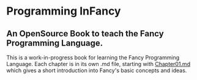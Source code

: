 # Programming InFancy #
## An OpenSource Book to teach the Fancy Programming Language. ##

This is a work-in-progress book for learning the Fancy Programming
Language.
Each chapter is in its own .md file, starting with [Chapter01.md][] which
gives a short introduction into Fancy's basic concepts and ideas.

  [Chapter01.md]: /blob/master/Chapter01.md
